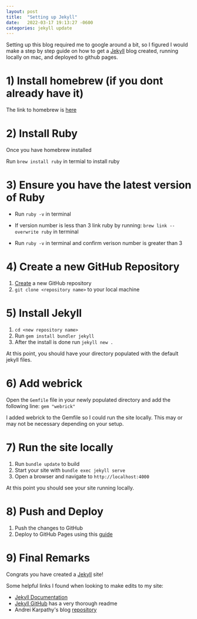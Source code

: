 ```yaml
---
layout: post
title:  "Setting up Jekyll"
date:   2022-03-17 19:13:27 -0600
categories: jekyll update
---
```

Setting up this blog required me to google around a bit, so I figured I would make a step by step guide on how to get a [Jekyll](https://jekyllrb.com/) blog created, running locally on mac, and deployed to github pages.

# **1) Install homebrew (if you dont already have it)**
The link to homebrew is [here](https://brew.sh/)

# **2) Install Ruby**
Once you have homebrew installed

Run `brew install ruby` in termial to install ruby

# **3) Ensure you have the latest version of Ruby**
- Run `ruby -v` in terminal

- If version number is less than 3 link ruby by running: `brew link --overwrite ruby` in terminal

- Run `ruby -v` in terminal and confirm verison number is greater than 3

# **4) Create a new GitHub Repository**
1. [Create](https://docs.github.com/en/get-started/quickstart/create-a-repo) a new GitHub repository
2. `git clone <repository name>` to your local machine

# **5) Install Jekyll**
1. `cd <new repository name>`
2. Run `gem install bundler jekyll`
3. After the install is done run `jekyll new .`

At this point, you should have your directory populated with the default jekyll files.

# **6) Add webrick**
Open the `Gemfile` file in your newly populated directory and add the following line: `gem "webrick"`

I added webrick to the Gemfile so I could run the site locally. This may or may not be necessary depending on your setup.

# **7) Run the site locally**
1. Run `bundle update` to build
2. Start your site with `bundle exec jekyll serve`
3. Open a browser and navigate to `http://localhost:4000`

At this point you should see your site running locally.

# **8) Push and Deploy**
1. Push the changes to GitHub
2. Deploy to GitHub Pages using this [guide](https://docs.github.com/en/pages/getting-started-with-github-pages/creating-a-github-pages-site#creating-your-site)

# **9) Final Remarks**
Congrats you have created a [Jekyll](https://jekyllrb.com/) site!

Some helpful links I found when looking to make edits to my site:
- [Jekyll Documentation](https://jekyllrb.com/docs/)
- [Jekyll GitHub](https://github.com/jekyll/jekyll) has a very thorough readme
- Andrei Karpathy's blog [repository](https://github.com/karpathy/karpathy.github.io)